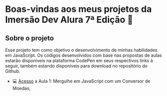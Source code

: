 <!--Introdução e Descrição (Início)-->
#  Boas-vindas aos meus projetos da Imersão Dev Alura 7ª Edição 👋
## Sobre o projeto
<p>Esse projeto tem como objetivo o desenvolvimento de minhas habilidades em JavaScript. Os códigos desenvolvidos com base nas propostas de aulas estarão disponíveis na plataforma CodePen em seus respectivos links à seguir, também estando disponíveis para download no repositório do Github.</p>
<ul>
  <li>💻 <a href="https://codepen.io/mavibrasao/pen/yLZoBZr">Acesso</a> a Aula 1: Mergulhe em JavaScript com um Conversor de Moedas;</li>
  <!--<li>💻 <a href="https://codepen.io/mavibrasao/pen/VwgzaLL">Acesso</a> a Aula 2: Desenvolva suas Habilidades com um Jogo de Adivinhação;</li>
  <li>💻 <a href="https://codepen.io/mavibrasao/pen/KKJvzdo">Acesso</a> a Aula 3: Explore Estruturas de Dados Criando um Catálogo de Filmes;</li>
  <li>💻 <a href="https://codepen.io/mavibrasao/pen/jOdLqbZ">Acesso</a> a Aula 4: Aprimore a Interatividade Adicionando Filmes com JavaScript;</li>
  <li>💻 <a href="https://codepen.io/mavibrasao/pen/poGryjV">Acesso</a> a Aula 5: Desbravando Objetos e Construindo uma Tabela de Classificação.</li>
  -->
</ul>
<!--Introdução e Descrição (Fim)-->
